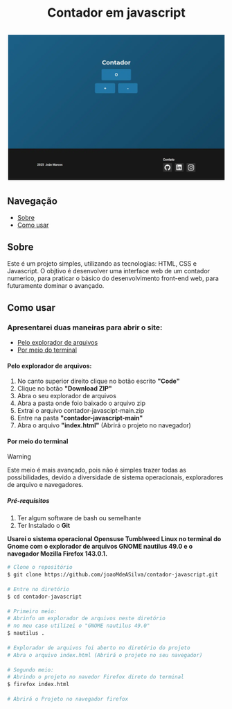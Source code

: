 <h1 align="center">Contador em javascript
    <br>
    <br>
    <img src="./images/screenshots/contador-screenshot.webp" alt="Imagem da interface do projeto do contador web" title="Interface do projeto do contador web" width="500" style="margin: auto">
</h1>

## Navegação
- [Sobre](#sobre)
- [Como usar](#como-usar)

## Sobre

Este é um projeto simples, utilizando as tecnologias: HTML, CSS e Javascript. O objtivo é desenvolver uma interface web de um contador numerico, para praticar o básico do desenvolvimento front-end web, para futuramente dominar o avançado.

## Como usar

### Apresentarei duas maneiras para abrir o site:
- [Pelo explorador de arquivos](#pelo-explorador-de-arquivos)
- [Por meio do terminal](#por-meio-do-terminal)

#### Pelo explorador de arquivos:
1. No canto superior direito clique no botão escrito **"Code"**
2. Clique no botão **"Download ZIP"**
3. Abra o seu explorador de arquivos
4. Abra a pasta onde foio baixado o arquivo zip
5. Extrai o arquivo contador-javascipt-main.zip
6. Entre na pasta **"contador-javascript-main"**
7. Abra o arquivo **"index.html"** (Abrirá o projeto no navegador)

#### Por meio do terminal
> [!WARNING]
> Este meio é mais avançado, pois não é simples trazer todas as possibilidades,
> devido a diversidade de sistema operacionais, exploradores de arquivo e
> navegadores.

##### Pré-requisitos

1. Ter algum software de bash ou semelhante
2. Ter Instalado o **Git**

**Usarei o sistema operacional Opensuse Tumblweed Linux no terminal do Gnome
com o explorador de arquivos GNOME nautilus 49.0 e o navegador Mozilla Firefox 143.0.1.**

```bash
# Clone o repositório
$ git clone https://github.com/joaoMdeASilva/contador-javascript.git

# Entre no diretório
$ cd contador-javascript

# Primeiro meio:
# Abrinfo um explorador de arquivos neste diretório
# no meu caso utilizei o "GNOME nautilus 49.0"
$ nautilus .

# Explorador de arquivos foi aberto no diretório do projeto
# Abra o arquivo index.html (Abrirá o projeto no seu navegador)

# Segundo meio:
# Abrindo o projeto no navedor Firefox direto do terminal
$ firefox index.html

# Abrirá o Projeto no navegador firefox
```
